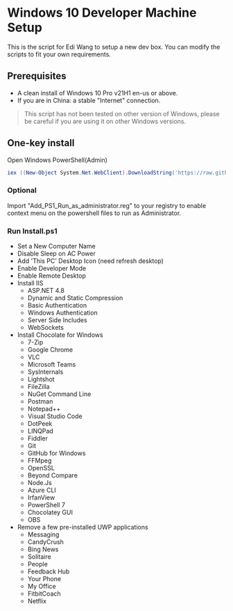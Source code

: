 # Windows 10 Developer Machine Setup

This is the script for Edi Wang to setup a new dev box. You can modify the scripts to fit your own requirements.

## Prerequisites

- A clean install of Windows 10 Pro v21H1 en-us or above.
- If you are in China: a stable "Internet" connection.

> This script has not been tested on other version of Windows, please be careful if you are using it on other Windows versions.

## One-key install

Open Windows PowerShell(Admin)

```powershell
iex ((New-Object System.Net.WebClient).DownloadString('https://raw.githubusercontent.com/Donaldpherman/EnvSetup/master/Install.ps1'))
```
### Optional

Import "Add_PS1_Run_as_administrator.reg" to your registry to enable context menu on the powershell files to run as Administrator.

### Run Install.ps1

- Set a New Computer Name
- Disable Sleep on AC Power
- Add 'This PC' Desktop Icon (need refresh desktop)
- Enable Developer Mode
- Enable Remote Desktop
- Install IIS
  - ASP.NET 4.8
  - Dynamic and Static Compression
  - Basic Authentication
  - Windows Authentication
  - Server Side Includes
  - WebSockets
- Install Chocolate for Windows
    - 7-Zip
    - Google Chrome
    - VLC
    - Microsoft Teams
    - SysInternals
    - Lightshot
    - FileZilla
    - NuGet Command Line
    - Postman
    - Notepad++
    - Visual Studio Code
    - DotPeek
    - LINQPad
    - Fiddler
    - Git
    - GitHub for Windows
    - FFMpeg
    - OpenSSL
    - Beyond Compare
    - Node.Js
    - Azure CLI
    - IrfanView
    - PowerShell 7
    - Chocolatey GUI
    - OBS
- Remove a few pre-installed UWP applications
    - Messaging
    - CandyCrush
    - Bing News
    - Solitaire
    - People
    - Feedback Hub
    - Your Phone
    - My Office
    - FitbitCoach
    - Netflix
